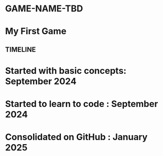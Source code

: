 # GAME-NAME-TBD #

# My First Game #

## TIMELINE ##

# Started with basic concepts: September 2024 #
# Started to learn to code : September 2024 #
# Consolidated on GitHub : January 2025 #